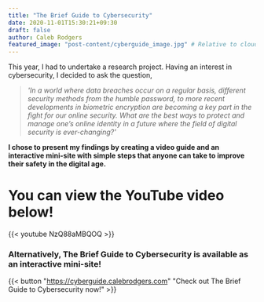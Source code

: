 ```yaml
---
title: "The Brief Guide to Cybersecurity"
date: 2020-11-01T15:30:21+09:30
draft: false
author: Caleb Rodgers
featured_image: "post-content/cyberguide_image.jpg" # Relative to cloudinary. i.e. post-content/image.jpg
---
```


This year, I had to undertake a research project. Having an interest in cybersecurity, I decided to ask the question,

> *'In a world where data breaches occur on a regular basis, different security methods from the humble password, to more recent developments in biometric encryption are becoming a key part in the fight for our online security. What are the best ways to protect and manage one’s online identity in a future where the field of digital security is ever-changing?'*

**I chose to present my findings by creating a video guide and an interactive mini-site with simple steps that anyone can take to improve their safety in the digital age.**

# You can view the YouTube video below!
{{< youtube NzQ88aMBQOQ >}}  

### Alternatively, The Brief Guide to Cybersecurity is available as an interactive mini-site!  

{{< button "https://cyberguide.calebrodgers.com" "Check out The Brief Guide to Cybersecurity now!" >}}
